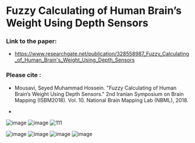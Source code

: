 # Fuzzy Calculating of Human Brain’s Weight Using Depth Sensors
### Link to the paper:
- https://www.researchgate.net/publication/328558987_Fuzzy_Calculating_of_Human_Brain's_Weight_Using_Depth_Sensors
### Please cite :    
- Mousavi, Seyed Muhammad Hossein. "Fuzzy Calculating of Human Brain’s Weight Using Depth Sensors." 2nd Iranian Symposium on Brain Mapping (ISBM2018). Vol. 10. National Brain Mapping Lab (NBML), 2018.

- 
![image](https://github.com/user-attachments/assets/2fc246d2-abce-4b08-bf52-60abd9b316c6)
![image](https://github.com/user-attachments/assets/65920989-854a-4944-951a-2a637db6cf8e)
![111](https://github.com/user-attachments/assets/c21acca7-b6be-4378-aa0b-3cb3a7f146c6)

![image](https://github.com/user-attachments/assets/b9b6309c-8efd-4541-b2d9-3cc6b7632c5d)
![image](https://github.com/user-attachments/assets/5631958e-cf37-493e-a643-ab3bcd1c1175)
![image](https://github.com/user-attachments/assets/a41bc11f-bd15-45d9-90e7-d1f1726a93e8)
![image](https://github.com/user-attachments/assets/626aa93e-5389-44f2-bf73-03fd36808d33)
